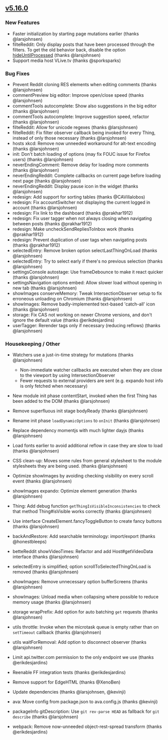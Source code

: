 ## [v5.16.0](https://github.com/honestbleeps/Reddit-Enhancement-Suite/releases/v5.16.0)

### New Features

- Faster initialization by starting page mutations earlier (thanks @larsjohnsen)
- filteReddit: Only display posts that have been processed through the filters. To get the old behavior back, disable the option [hideUntilProcessed](https://www.reddit.com/#res:settings/filteReddit/hideUntilProcessed) (thanks @larsjohnsen)
- Support media host VLive.tv (thanks @sporksparks)

### Bug Fixes

- Prevent Reddit cloning RES elements when editing comments (thanks @larsjohnsen)
- commentPreview big editor: Improve open/close speed (thanks @larsjohnsen)
- commentTools autocomplete: Show also suggestions in the big editor (thanks @larsjohnsen)
- commentTools autocomplete: Improve suggestion speed, refactor (thanks @larsjohnsen)
- filteReddit: Allow for unicode regexes (thanks @larsjohnsen)
- filteReddit: Fix filter observer callback being invoked for every Thing, instead of only those necessary (thanks @larsjohnsen)
- hosts xkcd: Remove now unneeded workaround for alt-text encoding (thanks @larsjohnsen)
- init: Don't batch loading of options (may fix FOUC issue for Firefox users) (thanks @larsjohnsen)
- neverEndingComment: Remove delay for loading more comments (thanks @larsjohnsen)
- neverEndingReddit: Complete callbacks on current page before loading next page (thanks @larsjohnsen)
- neverEndingReddit: Display pause icon in the widget (thanks @larsjohnsen)
- redesign: Add support for sorting tables (thanks @CAVillalobos)
- redesign: Fix accountSwitcher not displaying the current logged in account (thanks @larsjohnsen)
- redesign: Fix link to the dashboard (thanks @prakhar1912)
- redesign: Fix user tagger when not always closing when navigating between posts (thanks @prakhar1912)
- redesign: Make uncheckSendRepliesToInbox work (thanks @prakhar1912)
- redesign: Prevent duplication of user tags when navigating posts (thanks @prakhar1912)
- selectedEntry: Remove broken option selectLastThingOnLoad (thanks @larsjohnsen)
- selectedEntry: Try to select early if there's no previous selection (thanks @larsjohnsen)
- settingsConsole autostage: Use frameDebounce to make it react quicker (thanks @larsjohnsen)
- settingsNavigation options embed: Allow slower load without opening in new tab (thanks @larsjohnsen)
- showImages conserveMemory: Tweak IntersectionObserver setup to fix erroneous unloading on Chromium (thanks @larsjohnsen)
- showImages: Remove badly-implemented text-based 'catch-all' icon (thanks @larsjohnsen)
- storage: Fix CAS not working on newer Chrome versions, and don't ignore the default value (thanks @erikdesjardins)
- userTagger: Rerender tags only if necessary (reducing reflows) (thanks @larsjohnsen)

### Housekeeping / Other

- Watchers use a just-in-time strategy for mutations (thanks @larsjohnsen)
  - Non-immediate watcher callbacks are executed when they are close to the viewport by using IntersectionObserver
  - Fewer requests to external providers are sent (e.g. expando host info is only fetched when necessary)
 
- New module init phase contentStart, invoked when the first Thing has been added to the DOM (thanks @larsjohnsen)
- Remove superfluous init stage bodyReady (thanks @larsjohnsen)
- Rename init phase `loadDynamicOptions` to `onInit` (thanks @larsjohnsen)

- Replace dependency momentjs with much lighter dayjs (thanks @larsjohnsen)
- Load fonts earlier to avoid additional reflow in case they are slow to load (thanks @larsjohnsen)
- CSS clean-up: Moves some rules from general stylesheet to the module stylesheets they are being used. (thanks @larsjohnsen)

- Optimize showImages by avoiding checking visibility on every scroll event (thanks @larsjohnsen)
- showImages expando: Optimize element generation (thanks @larsjohnsen)
- Thing: Add debug function `getThingIsVisibleInconsistencies` to check that method Thing#isVisible works correctly (thanks @larsjohnsen)
- Use interface CreateElement.fancyToggleButton to create fancy buttons (thanks @larsjohnsen)
- backAndRestore: Add searchable terminology: import/export (thanks @honestbleeps)
- betteReddit showVideoTimes: Refactor and add Host#getVideoData interface (thanks @larsjohnsen)
- selectedEntry is simplified; option scrollToSelectedThingOnLoad is removed (thanks @larsjohnsen)
- showImages: Remove unnecessary option bufferScreens (thanks @larsjohnsen)
- showImages: Unload media when collapsing where possible to reduce memory usage (thanks @larsjohnsen)

- storage wrapPrefix: Add option for auto batching `get` requests (thanks @larsjohnsen)
- utils throttle: Invoke when the microtask queue is empty rather than on `setTimeout` callback (thanks @larsjohnsen)
- utils waitForRemoval: Add option to disconnect observer (thanks @larsjohnsen)

- Limit api.twitter.com permission to the only endpoint we use (thanks @erikdesjardins)
- Reenable FF integration tests (thanks @erikdesjardins)
- Remove support for EdgeHTML (thanks @XenoBen)
- Update dependencies (thanks @larsjohnsen, @kevinji)
- ava: Move config from package.json to ava.config.js (thanks @kevinji)
- packageInfo gitDescription: Use `git rev-parse HEAD` as fallback for `git describe` (thanks @larsjohnsen)
- webpack: Remove now-unneeded object-rest-spread transform (thanks @erikdesjardins)
